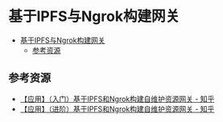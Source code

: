 # 基于IPFS与Ngrok构建网关

<!--ts-->
* [基于IPFS与Ngrok构建网关](#基于ipfs与ngrok构建网关)
   * [参考资源](#参考资源)

<!-- Created by https://github.com/ekalinin/github-markdown-toc -->
<!-- Added by: kuanhsiaokuo, at: Sun Jul  3 19:16:29 CST 2022 -->

<!--te-->

## 参考资源

- [【应用】（入门）基于IPFS和Ngrok构建自维护资源网关 - 知乎](https://zhuanlan.zhihu.com/p/35151037)
- [【应用】（进阶）基于IPFS和Ngrok构建自维护资源网关 - 知乎](https://zhuanlan.zhihu.com/p/35951053) 